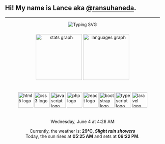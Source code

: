 ## Hi! My name is Lance aka <a href="https://linktr.ee/ransuhaneda" target="_blank">@ransuhaneda</a>.

---

<div align="center">
  <img src="https://readme-typing-svg.herokuapp.com?font=Fira+Code&weight=900&duration=4000&pause=500&color=EBB01C&center=true&vCenter=true&random=true&width=435&lines=%7C+Graphic+Designer+%7C;Sometimes+i+draw.;%7C+Full-Stack+Developer+%7C;%7C+Digital+Artist+%7C" alt="Typing SVG" />
</div>

###

<div align="center">
  <img src="https://readme-stats-clone-ransu-hanedas-projects.vercel.app/api?username=ransuhaneda&hide_title=false&hide_rank=false&show_icons=true&include_all_commits=true&count_private=true&disable_animations=false&theme=gruvbox&locale=en&hide_border=false" height="150" alt="stats graph"  />
  <img src="https://readme-stats-clone-ransu-hanedas-projects.vercel.app/api/top-langs?username=ransuhaneda&locale=en&hide_title=false&layout=compact&card_width=320&langs_count=8&theme=gruvbox&hide_border=false" height="150" alt="languages graph"  />
</div>

###

<div style="display: flex;
  flex-flow: row nowrap;
  justify-content: center;
  gap: 3px;
  margin: 5px 0;">

  <a style="height: 100%;
  width: 50px;" href="https://developer.mozilla.org/en-US/docs/Web/HTML" target="_blank">
    <img src="https://cdn.jsdelivr.net/gh/devicons/devicon/icons/html5/html5-original.svg" width="50" alt="html5 logo"  />
  </a>

  <a style="height: 100%;
  width: 50px;" href="https://developer.mozilla.org/en-US/docs/Web/CSS" target="_blank">
    <img src="https://cdn.jsdelivr.net/gh/devicons/devicon/icons/css3/css3-original.svg" width="50" alt="css3 logo"  />
  </a>

  <a style="height: 100%;
  width: 50px;" href="https://developer.mozilla.org/en-US/docs/Web/JavaScript" target="_blank"> 
    <img src="https://cdn.jsdelivr.net/gh/devicons/devicon/icons/javascript/javascript-original.svg" width="50" alt="javascript logo"  />
  </a>

  <a style="height: 100%;
  width: 50px;" href="https://www.php.net/" target="_blank">
    <img src="https://cdn.jsdelivr.net/gh/devicons/devicon/icons/php/php-original.svg" width="50" alt="php logo"  />
  </a>

  <a style="height: 100%;
  width: 50px;" href="https://react.dev/" target="_blank">
    <img src="https://cdn.jsdelivr.net/gh/devicons/devicon/icons/react/react-original.svg" width="50" alt="react logo"  />
  </a>

  <a style="height: 100%;
  width: 50px;" href="https://getbootstrap.com/docs/5.3/getting-started/introduction/" target="_blank"> 
    <img src="https://cdn.jsdelivr.net/gh/devicons/devicon@latest/icons/bootstrap/bootstrap-original.svg" width="50" alt="bootstrap logo"/>
  </a> 

  <a style="height: 100%;
  width: 50px;" href="https://www.typescriptlang.org/" target="_blank">
    <img src="https://cdn.jsdelivr.net/gh/devicons/devicon/icons/typescript/typescript-original.svg" width="50" alt="typescript logo"  />
  </a>

  <a style="height: 100%;
  width: 50px;" href="https://laravel.com/docs/12.x" target="_blank">
    <img src="https://cdn.jsdelivr.net/gh/devicons/devicon@latest/icons/laravel/laravel-original.svg" width="50" alt="laravel logo"/>
  </a>

</div>

###

<div align="center">
    Wednesday, June 4 at 4:28 AM 
    <p>
        Currently, the weather is: <b> 29°C, <i>Slight rain showers</i></b>
        </br>
        Today, the sun rises at <b>05:25 AM</b> and sets at <b>06:22 PM</b>.
    </p>
</div>
